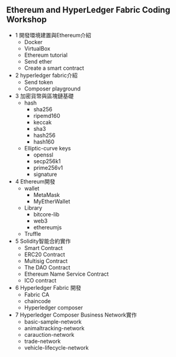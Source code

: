 ## Ethereum and HyperLedger Fabric Coding Workshop

* 1 開發環境建置與Ethereum介紹
  * Docker
  * VirtualBox
  * Ethereum tutorial
  * Send ether
  * Create a smart contract
* 2 hyperledger fabric介紹
  * Send token
  * Composer playground
* 3 加密貨幣與區塊鏈基礎
  * hash
    * sha256
    * ripemd160
    * keccak
    * sha3
    * hash256
    * hash160
  * Elliptic-curve keys
    * openssl
    * secp256k1
    * prime256v1
    * signature
* 4 Ethereum開發
  * wallet
    * MetaMask
    * MyEtherWallet
  * Library
    * bitcore-lib
    * web3
    * ethereumjs
  * Truffle
* 5 Solidity智能合約實作
  * Smart Contract
  * ERC20 Contract
  * Multisig Contract
  * The DAO Contract
  * Ethereum Name Service Contract
  * ICO contract
* 6 Hyperledger Fabric 開發
  * Fabric CA
  * chaincode
  * Hyperledger composer
* 7 Hyperledger Composer Business Network實作
  * basic-sample-network
  * animaltracking-network
  * carauction-network
  * trade-network
  * vehicle-lifecycle-network

